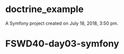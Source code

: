 doctrine_example
================

A Symfony project created on July 18, 2018, 3:50 pm.
# FSWD40-day03-symfony
